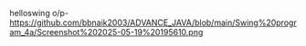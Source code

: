 helloswing o/p- https://github.com/bbnaik2003/ADVANCE_JAVA/blob/main/Swing%20program_4a/Screenshot%202025-05-19%20195610.png
